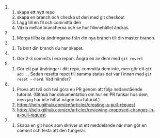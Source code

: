 1. 
   1. skapa ett nytt repo
   2. skapa en branch och checka ut den med git checkout <namn>
   3. Lägg till en fil och committa den
   4. Växla mellan brancherna och se hur filinnehållet ändras.
2. 1. Merga tillbaka ändringarna från din nya branch till din master branch.
3. 1. Ta bort din branch du har skapat.
4. 1. Gör 2-3 commits i era repon. Ångra en av dem med `git revert`
5. 1. Gör ett par ändringar i ditt repo, committa dem inte, men gör ett `git add .`. Sedan resetta repot till samma status det var i innan med `git reset --hard`. Vad händer?
6. 1. Prova att två och två göra en PR genom att följa nedanstående tutorial. (Github har dokumentation om hur en PR funkar hos dem, men jag har inte hittat någon bra tutorial.)
   2. https://help.github.com/en/articles/creating-a-pull-request
   3. https://help.github.com/en/articles/reviewing-proposed-changes-in-a-pull-request
7. 1. Skapa en git hook som skriver ut ett meddelande när man gör en commit och testa att den fungerar.